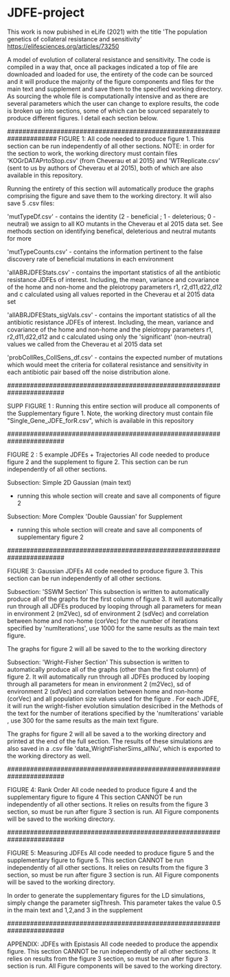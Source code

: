 # JDFE-project
This work is now pubished in eLife (2021) with the title 'The population genetics of collateral resistance and sensitivity' https://elifesciences.org/articles/73250

A model of evolution of collateral resistance and sensitivity. The code is compiled in a way that, once all packages indicated a top of file are downloaded and loaded for use, the entirety of the code can be sourced and it will produce the majority of the figure components and files for the main text and supplement and save them to the specified working directory.  As sourcing the whole file is computationally intensive and as there are several parameters which the user can change to explore results, the code is broken up into sections, some of which can be sourced separately to produce different figures. I detail each section below.


#####################################################################
FIGURE 1:
All code needed to produce figure 1. This section can be run independently of all other sections. NOTE: in order for the section to work, the working directory must contain files 'KOGrDATAPrtoStop.csv' (from Cheverau et al 2015) and 'WTReplicate.csv' (sent to us by authors of Cheverau et al 2015), both of which are also available in this repository. 

Running the entirety of this section will automatically produce the graphs comprising the figure and save them to the working directory. It will also save 5 .csv files: 

'mutTypeDf.csv' - contains the identity (2 - beneficial ; 1 - deleterious; 0 - neutral) we assign to all KO mutants in the Cheverau et al 2015 data set. See methods section on identifying benefical, deleterious and neutral mutants for more

'mutTypeCounts.csv' - contains the information pertinent to the false discovery rate of beneficial mutations in each environment 

'allABRJDFEStats.csv' - contains the important statistics of all the antibiotic resistance JDFEs of interest. Including, the mean, variance and covariance of the home and non-home and the pleiotropy parameters r1, r2,d11,d22,d12 and c calculated using all values reported in the Cheverau et al 2015 data set

'allABRJDFEStats_sigVals.csv' - contains the important statistics of all the antibiotic resistance JDFEs of interest. Including, the mean, variance and covariance of the home and non-home and the pleiotropy parameters r1, r2,d11,d22,d12 and c calculated using only the 'significant' (non-neutral) values we called from the Cheverau et al 2015 data set

'probCollRes_CollSens_df.csv' - contains the expected number of mutations which would meet the criteria for collateral resistance and sensitivity in each antibiotic pair based off the noise distribution alone. 

#######################################################################

SUPP FIGURE 1 :
Running this entire section will produce all components of the Supplementary figure 1. Note, the working directory must contain file "Single_Gene_JDFE_forR.csv", which is available in this repository 


#######################################################################

FIGURE 2 : 5 example JDFEs + Trajectories
All code needed to produce figure 2 and the supplement to figure 2. This section can be run independently of all other sections. 

Subsection: Simple 2D Gaussian (main text)
- running this whole section will create and save all components of figure 2

Subsection: More Complex 'Double Gaussian' for Supplement
- running this whole section will create and save all components of supplementary figure 2


#######################################################################

FIGURE 3: Gaussian JDFEs
All code needed to produce figure 3. This section can be run independently of all other sections. 


Subsection: 'SSWM Section'
This subsection is written to automatically produce all of the graphs for the first column of figure 3. It will automatically run through all JDFEs produced by looping through all parameters for mean in environment 2 (m2Vec), sd of environment 2 (sdVec) and correlation between home and non-home (corVec) for the number of iterations specified by 'numIterations', use 1000 for the same results as the main text figure. 
  
The graphs for figure 2 will all be saved to the to the working directory 
  
  
Subsection: 'Wright-Fisher Section'
This subsection is written to automatically produce all of the graphs (other than the first column) of figure 2. It will automatically run through all JDFEs produced by looping through all parameters for mean in environment 2 (m2Vec), sd of environment 2 (sdVec) and correlation between home and non-home (corVec) and all population size values used for the figure . For each JDFE, it will run the wright-fisher evolution simulation desicribed in the Methods of the text for the number of iterations specified by the 'numIterations' variable , use 300 for the same results as the main text figure. 

The graphs for figure 2 will all be saved a to the working directory and printed at the end of the full section. The results of these simulations are also saved in a .csv file 'data_WrightFisherSims_allNu', which is exported to the working directory as well.
  
  
 


#######################################################################

FIGURE 4: Rank Order
All code needed to produce figure 4 and the supplementary figure to figure 4  This section CANNOT be run independently of all other sections. It relies on results from the figure 3 section, so must be run after figure 3 section is run.  All Figure components will be saved to the working directory.



  
#######################################################################

FIGURE 5: Measuring JDFEs
All code needed to produce figure 5 and the supplementary figure to figure 5.  This section CANNOT be run independently of all other sections. It relies on results from the figure 3 section, so must be run after figure 3 section is run. All Figure components will be saved to the working directory.

In order to generate the supplementary figures for the LD simulations, simply change the parameter sigThresh. This parameter takes the value 0.5 in the main text and 1,2,and 3 in the supplement
  
  
#######################################################################

APPENDIX: JDFEs with Epistasis
All code needed to produce the appendix figure. This section CANNOT be run independently of all other sections. It relies on results from the figure 3 section, so must be run after figure 3 section is run.  All Figure components will be saved to the working directory.


  




